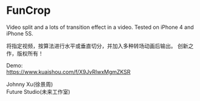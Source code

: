 # FunCrop
Video split and a lots of transition effect in a video. Tested on iPhone 4 and iPhone 5S.
  
将指定视频，按算法进行水平或垂直切分，并加入多种转场动画后输出。 创新之作，版权所有！
  
Demo:  
https://www.kuaishou.com/f/X9JvRIwxMgmZKSR     

Johnny Xu(徐景周)  
Future Studio(未来工作室)
